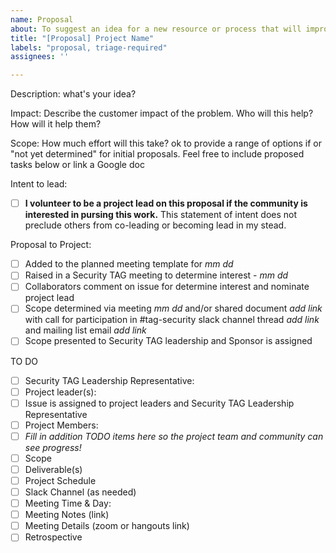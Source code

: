 ```yaml
---
name: Proposal
about: To suggest an idea for a new resource or process that will improve cloud native security that you want to work on (if you have an idea that you don't personally want to work on, make a "suggestion")
title: "[Proposal] Project Name"
labels: "proposal, triage-required"
assignees: ''

---
```


Description: what's your idea?

Impact: Describe the customer impact of the problem. Who will this help?  How
will it help them?

Scope: How much effort will this take? ok to provide a range of options if or
"not yet determined" for initial proposals.  Feel free to include proposed tasks
below or link a Google doc

Intent to lead:

* [ ] **I volunteer to be a project lead on this proposal if the community is
  interested in pursing this work.** This statement of intent does not preclude
  others from co-leading or becoming lead in my stead.

Proposal to Project:

* [ ] Added to the planned meeting template for _mm dd_
* [ ] Raised in a Security TAG meeting to determine interest - _mm dd_
* [ ] Collaborators comment on issue for determine interest and nominate project
  lead
* [ ] Scope determined via meeting _mm dd_ and/or shared document *add link*
   with call for participation in #tag-security slack channel thread *add link*
   and mailing list email *add link*
* [ ] Scope presented to Security TAG leadership and Sponsor is assigned

TO DO

- [ ] Security TAG Leadership Representative:
- [ ] Project leader(s):
- [ ] Issue is assigned to project leaders and Security TAG Leadership
  Representative
- [ ] Project Members:
- [ ] _Fill in addition TODO items here so the project team and community can
  see progress!_
- [ ] Scope
- [ ] Deliverable(s)
- [ ] Project Schedule
- [ ] Slack Channel (as needed)
- [ ] Meeting Time & Day:
- [ ] Meeting Notes (link)
- [ ] Meeting Details (zoom or hangouts link)
- [ ] Retrospective
